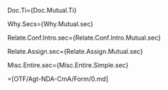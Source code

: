 Doc.Ti={Doc.Mutual.Ti}

Why.Secs={Why.Mutual.sec}

Relate.Conf.Intro.sec={Relate.Conf.Intro.Mutual.sec}

Relate.Assign.sec={Relate.Assign.Mutual.sec}

Misc.Entire.sec={Misc.Entire.Simple.sec}

=[OTF/Agt-NDA-CmA/Form/0.md]